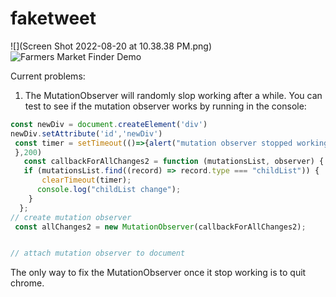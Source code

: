 # faketweet

![](Screen Shot 2022-08-20 at 10.38.38 PM.png)
![Farmers Market Finder Demo](demo/demo.gif)

Current problems:
1. The MutationObserver will randomly slop working after a while. You can test to see if the mutation observer works by running in the console:

```javascript
const newDiv = document.createElement('div')
newDiv.setAttribute('id','newDiv')
 const timer = setTimeout(()=>{alert("mutation observer stopped working");
 },200)
   const callbackForAllChanges2 = function (mutationsList, observer) {
   if (mutationsList.find((record) => record.type === "childList")) {
       clearTimeout(timer);
      console.log("childList change");
    }
  };
// create mutation observer
 const allChanges2 = new MutationObserver(callbackForAllChanges2);


// attach mutation observer to document
```

The only way to fix the MutationObserver once it stop working is to quit chrome.

